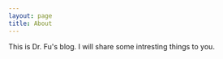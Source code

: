 ```yaml
---
layout: page
title: About
---
```


This is Dr. Fu's blog. I will share some intresting things to you.
